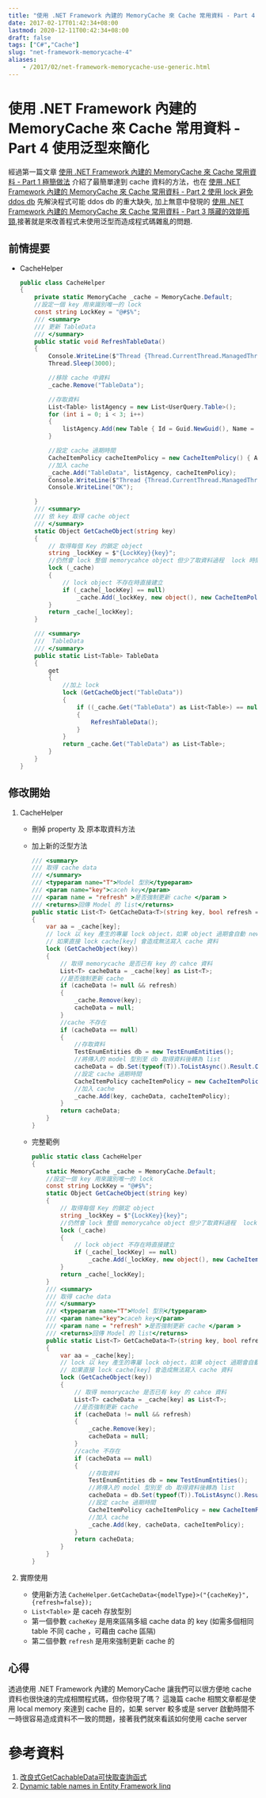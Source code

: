 ```yaml
---
title: "使用 .NET Framework 內建的 MemoryCache 來 Cache 常用資料 - Part 4 使用泛型來簡化"
date: 2017-02-17T01:42:34+08:00
lastmod: 2020-12-11T00:42:34+08:00
draft: false
tags: ["C#","Cache"]
slug: "net-framework-memorycache-4"
aliases:
    - /2017/02/net-framework-memorycache-use-generic.html
---
```

# 使用 .NET Framework 內建的 MemoryCache 來 Cache 常用資料 - Part 4 使用泛型來簡化
經過第一篇文章 [使用 .NET Framework 內建的 MemoryCache 來 Cache 常用資料 - Part 1 極簡做法](/2017/01/net-framework-memorycache-simple.html) 介紹了最簡單達到 cache 資料的方法，也在 [使用 .NET Framework 內建的 MemoryCache 來 Cache 常用資料 - Part 2 使用 lock 避免 ddos db](/2017/01/net-framework-memorycache-avoid-ddos-db.html) 先解決程式可能 ddos db 的重大缺失, 加上無意中發現的 [使用 .NET Framework 內建的 MemoryCache 來 Cache 常用資料 - Part 3 隱藏的效能瓶頸](/2017/02/net-framework-memorycache-cache-part-3.html),接著就是來改善程式未使用泛型而造成程式碼雜亂的問題. 

## 前情提要
- CacheHelper
    
    ```cs
    public class CacheHelper
    {
    	private static MemoryCache _cache = MemoryCache.Default;
    	//設定一個 key 用來識別唯一的 lock
    	const string LockKey = "@#$%";
    	/// <summary>
    	/// 更新 TableData
    	/// </summary>
    	public static void RefreshTableData()
    	{
    		Console.WriteLine($"Thread {Thread.CurrentThread.ManagedThreadId} Start Job,Now:{DateTime.Now}");
    		Thread.Sleep(3000);
    
    		//移除 cache 中資料
    		_cache.Remove("TableData");
    
    		//存取資料
    		List<Table> listAgency = new List<UserQuery.Table>();
    		for (int i = 0; i < 3; i++)
    		{
    			listAgency.Add(new Table { Id = Guid.NewGuid(), Name = $"{Guid.NewGuid()}" });
    		}
    
    		//設定 cache 過期時間
    		CacheItemPolicy cacheItemPolicy = new CacheItemPolicy() { AbsoluteExpiration = DateTime.Now.AddDays(1) };
    		//加入 cache
    		_cache.Add("TableData", listAgency, cacheItemPolicy);
    		Console.WriteLine($"Thread {Thread.CurrentThread.ManagedThreadId} Stop Job,Now:{DateTime.Now}");
    		Console.WriteLine("OK");
    
    	}
    	/// <summary>
    	/// 依 key 取得 cache object
    	/// </summary>
    	static Object GetCacheObject(string key)
    	{
    		// 取得每個 Key 的鎖定 object
    		string _lockKey = $"{LockKey}{key}";
    		//仍然會 lock 整個 memorycahce object 但少了取資料過程  lock 時間會縮短
    		lock (_cache)
    		{
    			// lock object 不存在時直接建立
    			if (_cache[_lockKey] == null)
    				_cache.Add(_lockKey, new object(), new CacheItemPolicy() { SlidingExpiration = new TimeSpan(0, 10, 0) });
    		}
    		return _cache[_lockKey];
    	}
    
    	/// <summary>
    	///  TableData
    	/// </summary>
    	public static List<Table> TableData
    	{
    		get
    		{
    			//加上 lock
    			lock (GetCacheObject("TableData"))
    			{
    				if ((_cache.Get("TableData") as List<Table>) == null)
    				{
    					RefreshTableData();
    				}
    			}
    			return _cache.Get("TableData") as List<Table>;
    		}
    	}
	}
    ```

## 修改開始
1. CacheHelper
	- 刪掉 property 及 原本取資料方法
	- 加上新的泛型方法
        
        ```cs
        /// <summary>
    	/// 取得 cache data
    	/// </summary>
    	/// <typeparam name="T">Model 型別</typeparam>
    	/// <param name="key">caceh key</param>
    	/// <param name = "refresh" >是否強制更新 cache </param >
    	/// <returns>回傳 Model 的 list</returns>
    	public static List<T> GetCacheData<T>(string key, bool refresh = false) where T : class
    	{
    		var aa = _cache[key];
    		// lock 以 key 產生的專屬 lock object，如果 object 過期會自動 new 出新的
    		// 如果直接 lock cache[key] 會造成無法寫入 cache 資料
    		lock (GetCacheObject(key))
    		{
    			// 取得 memorycache 是否已有 key 的 cahce 資料
    			List<T> cacheData = _cache[key] as List<T>;
    			//是否強制更新 cache
    			if (cacheData != null && refresh)
    			{
    				_cache.Remove(key);
    				cacheData = null;
    			}
    			//cache 不存在
    			if (cacheData == null)
    			{
    				//存取資料
    				TestEnumEntities db = new TestEnumEntities();
    				//將傳入的 model 型別至 db 取得資料後轉為 list
    				cacheData = db.Set(typeof(T)).ToListAsync().Result.OfType<T>().ToList();
    				//設定 cache 過期時間
    				CacheItemPolicy cacheItemPolicy = new CacheItemPolicy() { SlidingExpiration = new TimeSpan(0, 10, 0) };
    				//加入 cache
    				_cache.Add(key, cacheData, cacheItemPolicy);
    			}
    			return cacheData;
    		}
    	}
        ```
    - 完整範例
        
        ```cs
        public static class CacheHelper
        {
        	static MemoryCache _cache = MemoryCache.Default;
        	//設定一個 key 用來識別唯一的 lock
        	const string LockKey = "@#$%";
        	static Object GetCacheObject(string key)
        	{
        		// 取得每個 Key 的鎖定 object
        		string _lockKey = $"{LockKey}{key}";
        		//仍然會 lock 整個 memorycahce object 但少了取資料過程  lock 時間會縮短
        		lock (_cache)
        		{
        			// lock object 不存在時直接建立
        			if (_cache[_lockKey] == null)
        				_cache.Add(_lockKey, new object(), new CacheItemPolicy() { SlidingExpiration = new TimeSpan(0, 10, 0) });
        		}
        		return _cache[_lockKey];
        	}
        	/// <summary>
        	/// 取得 cache data
        	/// </summary>
        	/// <typeparam name="T">Model 型別</typeparam>
        	/// <param name="key">caceh key</param>
        	/// <param name = "refresh" >是否強制更新 cache </param >
        	/// <returns>回傳 Model 的 list</returns>
        	public static List<T> GetCacheData<T>(string key, bool refresh = false) where T : class
        	{
        		var aa = _cache[key];
        		// lock 以 key 產生的專屬 lock object，如果 object 過期會自動 new 出新的
        		// 如果直接 lock cache[key] 會造成無法寫入 cache 資料
        		lock (GetCacheObject(key))
        		{
        			// 取得 memorycache 是否已有 key 的 cahce 資料
        			List<T> cacheData = _cache[key] as List<T>;
        			//是否強制更新 cache
        			if (cacheData != null && refresh)
        			{
        				_cache.Remove(key);
        				cacheData = null;
        			}
        			//cache 不存在
        			if (cacheData == null)
        			{
        				//存取資料
        				TestEnumEntities db = new TestEnumEntities();
        				//將傳入的 model 型別至 db 取得資料後轉為 list
        				cacheData = db.Set(typeof(T)).ToListAsync().Result.OfType<T>().ToList();
        				//設定 cache 過期時間
        				CacheItemPolicy cacheItemPolicy = new CacheItemPolicy() { SlidingExpiration = new TimeSpan(0, 10, 0) };
        				//加入 cache
        				_cache.Add(key, cacheData, cacheItemPolicy);
        			}
        			return cacheData;
        		}
        	}
        }
        ```

2. 實際使用
	- 使用新方法
		`CacheHelper.GetCacheData<{modelType}>("{cacheKey}",{refresh=false});`
	- `List<Table>` 是 caceh 存放型別
	- 第一個參數 `cacheKey` 是用來區隔多組 cache data 的 key (如需多個相同 table 不同 cache ，可藉由 cache 區隔)
	- 第二個參數 `refresh` 是用來強制更新 cache 的

## 心得
透過使用 .NET Framework 內建的 MemoryCache 讓我們可以很方便地 cache 資料也很快速的完成相關程式碼，但你發現了嗎？ 這幾篇 cache 相關文章都是使用 local memory 來達到 cache 目的，如果 server 較多或是 server 啟動時間不一時很容易造成資料不一致的問題，接著我們就來看該如何使用 cache server 


# 參考資料
1. [改良式GetCachableData可快取查詢函式](http://blog.darkthread.net/post-2016-04-12-improved-getcachabledata.aspx)
2. [Dynamic table names in Entity Framework linq](http://stackoverflow.com/questions/31033055/dynamic-table-names-in-entity-framework-linq)




